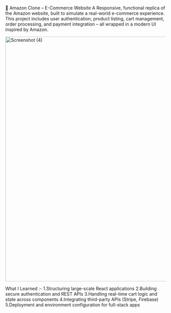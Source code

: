 🛒 Amazon Clone – E-Commerce Website
A Responsive, functional replica of the Amazon website, built to simulate a real-world e-commerce experience. This project includes user authentication, product listing, cart management, order processing, and payment integration – all wrapped in a modern UI inspired by Amazon.

<img width="1366" height="768" alt="Screenshot (4)" src="https://github.com/user-attachments/assets/2e004f73-dd4b-418f-bc3a-e8195210fcc5" />

What I Learned :-
 1.Structuring large-scale React applications
 2.Building secure authentication and REST APIs
 3.Handling real-time cart logic and state across components
 4.Integrating third-party APIs (Stripe, Firebase)
 5.Deployment and environment configuration for full-stack apps
